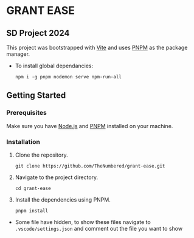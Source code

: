 # GRANT EASE
## SD Project 2024

This project was bootstrapped with [Vite](https://vitejs.dev/) and uses [PNPM](https://pnpm.io/) as the package manager.
- To install global dependancies:
    ```shell
    npm i -g pnpm nodemon serve npm-run-all
    ```

## Getting Started

### Prerequisites

Make sure you have [Node.js](https://nodejs.org/) and [PNPM](https://pnpm.io/) installed on your machine.

### Installation

1. Clone the repository.
    ```shell
    git clone https://github.com/TheNumbered/grant-ease.git
    ```

2. Navigate to the project directory.
    ```shell
    cd grant-ease
    ```

3. Install the dependencies using PNPM.
    ```shell
    pnpm install
    ```

* Some file have hidden, to show these files navigate to ``` .vscode/settings.json ``` and comment out the file you want to show
